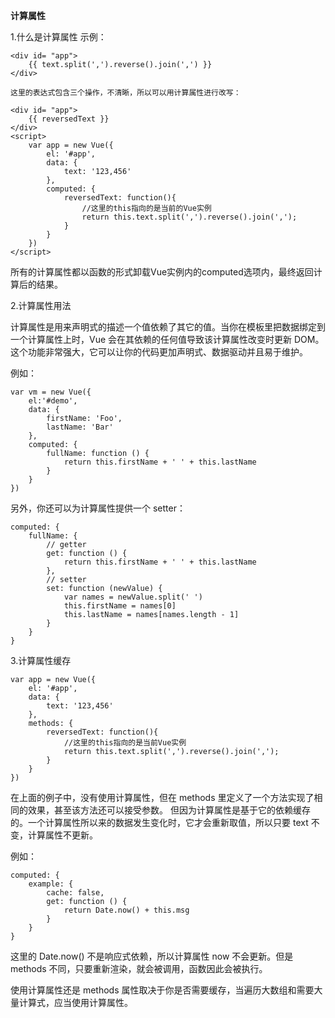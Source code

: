 **计算属性**

1.什么是计算属性
示例：

    <div id= "app">
        {{ text.split(',').reverse().join(',') }}
    </div>
    
    这里的表达式包含三个操作，不清晰，所以可以用计算属性进行改写：
    
    <div id= "app">
        {{ reversedText }}
    </div>
    <script>
        var app = new Vue({
            el: '#app',
            data: {
                text: '123,456'
            },
            computed: {
                reversedText: function(){
                    //这里的this指向的是当前的Vue实例
                    return this.text.split(',').reverse().join(',');
                }
            }
        })
    </script>
    
所有的计算属性都以函数的形式卸载Vue实例内的computed选项内，最终返回计算后的结果。

2.计算属性用法

计算属性是用来声明式的描述一个值依赖了其它的值。当你在模板里把数据绑定到一个计算属性上时，Vue 会在其依赖的任何值导致该计算属性改变时更新 DOM。
这个功能非常强大，它可以让你的代码更加声明式、数据驱动并且易于维护。

例如：

    var vm = new Vue({
        el:'#demo',
        data: {
            firstName: 'Foo',
            lastName: 'Bar'
        },
        computed: {
            fullName: function () {
                return this.firstName + ' ' + this.lastName
            }
        }
    })
另外，你还可以为计算属性提供一个 setter：

    computed: {
        fullName: {
            // getter
            get: function () {
                return this.firstName + ' ' + this.lastName
            },
            // setter
            set: function (newValue) {
                var names = newValue.split(' ')
                this.firstName = names[0]
                this.lastName = names[names.length - 1]
            }
        }
    }

3.计算属性缓存

    var app = new Vue({
        el: '#app',
        data: {
            text: '123,456'
        },
        methods: {
            reversedText: function(){
                //这里的this指向的是当前Vue实例
                return this.text.split(',').reverse().join(',');
            }
        }
    })
    
在上面的例子中，没有使用计算属性，但在 methods 里定义了一个方法实现了相同的效果，甚至该方法还可以接受参数。
但因为计算属性是基于它的依赖缓存的。一个计算属性所以来的数据发生变化时，它才会重新取值，所以只要 text 不变，计算属性不更新。

例如：

    computed: {
        example: {
            cache: false,
            get: function () {
                return Date.now() + this.msg
            }
        }
    }

这里的 Date.now() 不是响应式依赖，所以计算属性 now 不会更新。但是 methods 不同，只要重新渲染，就会被调用，函数因此会被执行。

使用计算属性还是 methods 属性取决于你是否需要缓存，当遍历大数组和需要大量计算式，应当使用计算属性。








